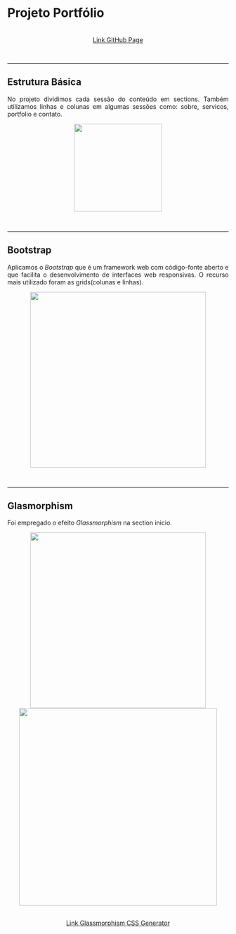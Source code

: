 # Projeto Portfólio
<p align="center">
  <a align="center" href="https://diegorafaelvieira.github.io/diegovieira/" target="_blank"> <br>Link GitHub Page</a>
</p>


<br>
<hr>

## Estrutura Básica
<p align="justify"> No projeto dividimos cada sessão do conteúdo em sections. Também utilizamos linhas e colunas em algumas sessões como: sobre, servicos, portfolio e contato.</p>

<p float="left" align="center">
  <img height="200" src="https://user-images.githubusercontent.com/31875207/220814471-f8220d4f-6f3c-4da0-8d1c-68e55b969564.png">
</p>


<br>
<hr> 

## Bootstrap
<p align="justify"> Aplicamos o <em>Bootstrap</em> que é um framework web com código-fonte aberto e que facilita o desenvolvimento de interfaces web responsivas. O recurso mais utilizado foram as grids(colunas e linhas).</p>

<p float="left" align="center">
  <img height="400" src="https://user-images.githubusercontent.com/31875207/220812087-39116dcc-4e9e-45e4-a50e-1778f70e9403.PNG">
</p>


<br>
<hr>

## Glasmorphism
<p align="justify"> Foi empregado o efeito <em>Glassmorphism</em> na section inicio. </p>

<p float="left" align="center">
  <img height="400" src="https://user-images.githubusercontent.com/31875207/220812105-45718535-d9cd-454d-8bcb-217fdffe042a.PNG">
  <img height="450" src="https://user-images.githubusercontent.com/31875207/220812123-a1ed9782-e41e-4c1b-a11c-622502d53248.png">
</p>
<p align="center">
  <a align="center" href="https://css.glass/" target="_blank"> <br>Link Glassmorphism CSS Generator</a>
</p>
